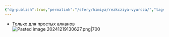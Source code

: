 ```yaml
---
{"dg-publish":true,"permalink":"/sfery/himiya/reakcziya-vyurcza/","tags":["Алканы"]}
---
```


- Только для простых алканов
![Pasted image 20241219130627.png|700](/img/user/%D0%90%D1%80%D1%85%D0%B8%D0%B2/%D0%9A%D1%8D%D1%88/Pasted%20image%2020241219130627.png)